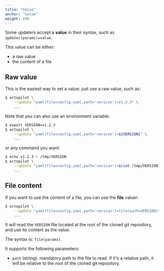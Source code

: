 ```yaml
---
title: "Value"
anchor: "value"
weight: 100
---
```


Some updaters accept a **value** in their syntax, such as `updater(params)=value`.

This value can be either:
- a raw value
- the content of a file

## Raw value

This is the easiest way to set a value: just use a raw value, such as:

```bash
$ octopilot \
    --update "yaml(file=config.yaml,path='version')=v1.2.3" \
    ...
```

Note that you can also use an environment variable:

```bash
$ export VERSION=v1.2.3
$ octopilot \
    --update "yaml(file=config.yaml,path='version')=${VERSION}" \
    ...
```

or any command you want:

```bash
$ echo v1.2.3 > /tmp/VERSION
$ octopilot \
    --update "yaml(file=config.yaml,path='version')=$(cat /tmp/VERSION)" \
    ...
```

## File content

If you want to use the content of a file, you can use the **file** valuer:

```bash
$ octopilot \
    --update "yaml(file=config.yaml,path='version')=file(path=VERSION)" \
    ...
```

It will read the `VERSION` file located at the root of the cloned git repository, and use its content as the value.

The syntax is: `file(params)`.

It supports the following parameters:

- `path` (string): mandatory path to the file to read. If it's a relative path, it will be relative to the root of the cloned git repository.
